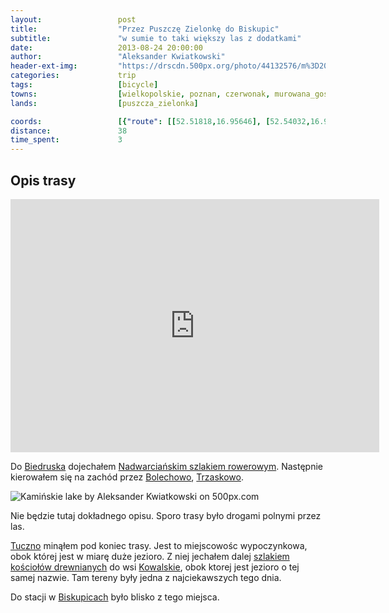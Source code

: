 ```yaml
---
layout:                 post
title:                  "Przez Puszczę Zielonkę do Biskupic"
subtitle:               "w sumie to taki większy las z dodatkami"
date:                   2013-08-24 20:00:00
author:                 "Aleksander Kwiatkowski"
header-ext-img:         "https://drscdn.500px.org/photo/44132576/m%3D2048/6e9a578dfcb2652ea46afe64b8a9cb5d"
categories:             trip
tags:                   [bicycle]
towns:                  [wielkopolskie, poznan, czerwonak, murowana_goslina, pobiedziska]
lands:                  [puszcza_zielonka]

coords:                 [{"route": [[52.51818,16.95646], [52.54032,16.95448], [52.54178,16.97835], [52.54450,16.99174], [52.53113,17.02212], [52.53526,17.05070], [52.52810,17.07182], [52.51572,17.13662], [52.49775,17.16065], [52.48490,17.15447], [52.47679,17.18606], [52.46712,17.17043]], "type": "bicycle"}, {"route": [[52.46707,17.17028], [52.41381,16.95673], [52.41381,16.91639], [52.40271,16.91210]], "type": "train"}]
distance:               38
time_spent:             3
---
```


[wiki-szlak-kosc]:      https://pl.wikipedia.org/wiki/Szlak_ko%C5%9Bcio%C5%82%C3%B3w_drewnianych_wok%C3%B3%C5%82_Puszczy_Zielonka
[wiki-biedrusko]:       https://pl.wikipedia.org/wiki/Biedrusko
[wiki-nadwarcianski]:   https://pl.wikipedia.org/wiki/Nadwarcia%C5%84ski_Szlak_Rowerowy
[wiki-bolechowo]:       https://pl.wikipedia.org/wiki/Bolechowo_(wojew%C3%B3dztwo_wielkopolskie)
[wiki-trzaskowo]:       https://pl.wikipedia.org/wiki/Trzaskowo
[wiki-tuczno]:          https://pl.wikipedia.org/wiki/Tuczno_(wojew%C3%B3dztwo_wielkopolskie)
[wiki-kowalskie]:       https://pl.wikipedia.org/wiki/Kowalskie_(wojew%C3%B3dztwo_wielkopolskie)
[wiki-biskupice]:       https://pl.wikipedia.org/wiki/Biskupice_(powiat_pozna%C5%84ski)

Opis trasy
----------

<iframe height='405' width='590' frameborder='0' allowtransparency='true' scrolling='no' src='https://www.strava.com/activities/137188530/embed/0bf41ac8fb78d5ac54ad4bd8ecc927a6c1446868'></iframe>

Do [Biedruska][wiki-biedrusko] dojechałem [Nadwarciańskim szlakiem rowerowym][wiki-nadwarcianski]. Następnie kierowałem się na zachód
przez [Bolechowo][wiki-bolechowo], [Trzaskowo][wiki-trzaskowo].

<div class='pixels-photo'>
  <p>
    <img src='https://drscdn.500px.org/photo/44132420/m%3D900/6120522fe75cdc1ebd5baee153bfacf6' alt='Kamińskie lake by Aleksander Kwiatkowski on 500px.com'>
  </p>
  <a href='https://500px.com/photo/44132420/kami%C5%84skie-lake-by-aleksander-kwiatkowski' alt='Kamińskie lake by Aleksander Kwiatkowski on 500px.com'></a>
</div>
<script type='text/javascript' src='https://500px.com/embed.js'></script>

Nie będzie tutaj dokładnego opisu. Sporo trasy było drogami polnymi przez las.

[Tuczno][wiki-tuczno] minąłem pod koniec trasy. Jest to miejscowośc wypoczynkowa, obok której jest w miarę duże jezioro. Z niej jechałem dalej
[szlakiem kościołów drewnianych][wiki-szlak-kosc] do wsi [Kowalskie][wiki-kowalskie], obok ktorej jest jezioro o tej samej nazwie. Tam tereny były
jedna z najciekawszych tego dnia.

Do stacji w [Biskupicach][wiki-biskupice] było blisko z tego miejsca.
